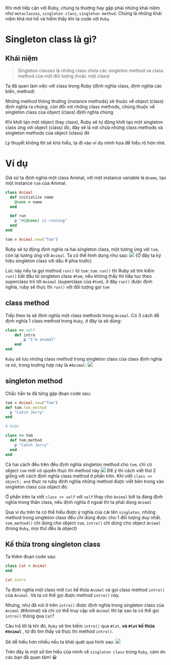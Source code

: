 Khi mới tiếp cận với Ruby, chúng ta thường hay gặp phải những khái niệm như `metaclasses`,  `singleton class`, `singleton method`. Chúng là những khái niệm khá mơ hồ và hiếm thấy khi ta code với `Ruby`.
# Singleton class là gì?
## Khái niệm
>  Singleton classes là những class chứa các singleton method và class method của một đối tượng (hoặc một class)
>  
Ta đã quen làm việc với class trong Ruby (định nghĩa class, định nghĩa các biến, method)

Những method thông thường (instance methods) sẽ thuộc về object (class) định nghĩa ra chúng, còn đối vơi những class methods, chúng thuộc về singleton class của object (class) định nghĩa chúng

Khi khởi tạo một object (hay class), Ruby sẽ tự động khởi tạo một singleton class ứng với object (class) đó, đây sẽ là nơi chứa những class methods và singleton methods của object (class) đó

Lý thuyết không thì sẽ khó hiểu, ta đi vào ví dụ minh họa để hiểu rõ hơn nhé.
# Ví dụ
Giả sử ta định nghĩa một class Animal, với một instance variable là `@name`, tạo một instance `tom` của Animal.
```ruby
class Animal
  def initialize name
    @name = name
  end

  def run
    p "#{@name} is running"
  end
end

tom = Animal.new("Tom")
```
Ruby sẽ tự động định nghĩa ra hai singleton class, một tương ứng với `tom`, còn lại tương ứng với `Animal`. Ta có thể hình dung như sau:
![](https://images.viblo.asia/530429e5-613f-4ccf-b81f-c991e77c4b4b.png)
(Ở đây ta ký hiệu singleton class với dấu # phía trước)

Lúc này nếu ta gọi method `run()` từ `tom`: `tom.run()` thì Ruby sẽ tìm kiếm `run()` bắt đầu từ singleton class `#tom`, nếu không thấy thì tiếp tục theo superclass trỏ tới `Animal`  (superclass của `#tom`), ở đây `run()` được định nghĩa, ruby sẽ thực thi `run()` với đối tượng gọi `tom`

## class method
Tiếp theo ta sẽ định nghĩa một class methods trong `Animal`.  Có 3 cách để định nghĩa 1 class method trong `Ruby`, ở đây ta sẽ dùng:

```ruby
class << self
    def intro
        p "I'm animal"
    end
end
```
`Ruby` sẽ lưu những class method trong singleton class của class định nghĩa ra nó, trong trường hợp này là `#Animal`:
![](https://images.viblo.asia/7c0c7c87-2a08-4ede-a7df-b9d6878d2e76.png)
## singleton method
Chắc hẳn ta đã từng gặp đoạn code sau:
```ruby
tom = Animal.new("Tom")
def tom.tom_method
  p "Catch Jerry"
end

# hoặc

class << tom
  def tom_method
    p "Catch Jerry"
  end
end
```
Cả hai cách đều trên đều định nghĩa singleton method cho `tom`, chỉ có object `tom` mới có quyền thực thi method này
![](https://images.viblo.asia/26defa5d-bcf3-4a64-b3b8-341a2bb23dee.png)
Để ý thì cách viết thứ 2 giống với cách định nghĩa class method ở phần trên. Khi viết `class << object; end` thực ra ruby định nghĩa những method được viết bên trong vào singleton class của object đó.

Ở phần trên ta viết `class << self` với `self` thay cho `Animal` bởi ta đang định nghĩa trong thân class, nếu định nghĩa ở ngoài thì ta phải dùng `Animal`

Qua ví dụ trên ta có thể hiểu được ý nghĩa của cái tên `singleton`, những method trong singleton class đều chỉ dùng được cho 1 đối tượng duy nhất. `tom_method()` chỉ dùng cho object `tom`, `intro()` chỉ dùng cho object `Animal` (trong `Ruby`, mọi thứ đều là object)
## Kế thừa trong singleton class
Ta thêm đoạn code sau:
```ruby
class Cat < Animal 
end

Cat.intro
```
Ta định nghĩa một class mới `Cat` kế thừa `Animal` và gọi class method `intro()` của `Animal`. Và ta có thể gọi được method `intro()` này.

Nhưng, như đã nói ở trên `intro()` được định nghĩa trong singleton class của `Animal` (#Animal) và chỉ có thể truy cập với `Animal` thì tại sao ta có thể gọi `intro()` thông qua `Cat`?

Câu trả lời là khi đó, `Ruby` sẽ tìm kiếm `intro()` qua `#Cat`, **và `#Cat` kế thừa `#Animal`** , từ đó tìm thấy và thực thi method `intro()`.

Sẽ dễ hiểu hơn nhiều nếu ta khái quát qua hình sau:
![](https://images.viblo.asia/c87efe4a-82a4-4a9a-a7b1-20c977870fc4.png)

Trên đây là một số tìm hiểu của mình về `singleton class` trong `Ruby`, cảm ơn các bạn đã quan tâm! :grinning: